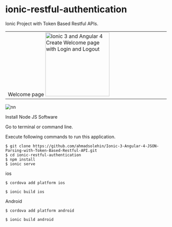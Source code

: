 # ionic-restful-authentication

Ionic Project with Token Based Restful APIs. 


<table><tr>
<td width="25%">
Welcome page
<img src="http://i.imgur.com/tNmu7Ce.png" width="200" alt="Ionic 3 and Angular 4 Create Welcome page with Login and Logout">
</td>


</tr></table>

![nn](https://user-images.githubusercontent.com/12325386/28292850-b2bcfac2-6b83-11e7-83c4-f97c728342c3.JPG)


Install Node JS Software

Go to terminal or command line.

Execute following commands to run this application.


```
$ git clone https://github.com/ahmadsolehin/Ionic-3-Angular-4-JSON-Parsing-with-Token-Based-Restful-API.git
$ cd ionic-restful-authentication
$ npm install
$ ionic serve

```

ios
```
$ cordova add platform ios

$ ionic build ios

```

Android
```
$ cordova add platform android

$ ionic build android

```

